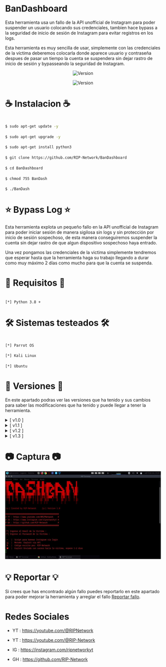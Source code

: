 # BanDashboard 

Esta herramienta usa un fallo de la API unofficial de Instagram para poder suspender un usuario colocando sus credenciales, tambien hace bypass a la seguridad de inicio de sesión de Instagram para evitar registros en los logs.

Esta herramienta es muy sencilla de usar, simplemente con las credenciales de la víctima deberemos colocarla donde aparece usuario y contraseña despues de pasar un tiempo la cuenta se suspendera sin dejar rastro de inicio de sesión y bypasseando la seguridad de Instagram.

<p align="center"><img width="120px" alt="Version" src="https://img.shields.io/badge/BanDashboard-purple"/></p>

<p align="center"><img width="120px" alt="Version" src="https://img.shields.io/badge/version-1.3-purple.svg?style=for-the-badge"/></p>

# ☕ Instalacion ☕
```bash

$ sudo apt-get update -y

$ sudo apt-get upgrade -y

$ sudo apt-get install python3 

$ git clone https://github.com/RIP-Network/BanDashboard

$ cd BanDashboard

$ chmod 755 BanDash

$ ./BanDash
```

# ⭐ Bypass Log ⭐

Esta herramienta explota un pequeño fallo en la API unofficial de Instagram para poder iniciar sesión de manera sigilosa sin logs y sin protección por inicio de sesión sospechoso, de esta manera conseguiremos suspender la cuenta sin dejar rastro de que algun dispositivo sospechoso haya entrado.

Una vez pongamos las credenciales de la victima simplemente tendremos que esperar hasta que la herramienta haga su trabajo llegando a durar como muy máximo 2 días como mucho para que la cuenta se suspenda.

# 🔎 Requisitos 🔎
```bash

[*] Python 3.8 +

```
# 🛠 Sistemas testeados 🛠
```bash

[*] Parrot OS

[*] Kali Linux 

[*] Ubuntu

```
# 🔱 Versiones 🔱

En este apartado podras ver las versiones que ha tenido y sus cambios para saber las modificaciones que ha tenido y puede llegar a tener la herramienta.

<details>
  <summary>[ v1.0 ]</summary>
  <p align="justify">[#] Version Oficial.</p>
</details>
<details>
  <summary>[ v1.1 ]</summary>
  <p align="justify">[#] Se ha pasado de codigo javascript a python. </p>
</details>
<details>
  <summary>[ v1.2 ]</summary>
  <p align="justify">[#] Se ha arreglado el banner y se han cambiado los colores.</p>
</details>
<details>
  <summary>[ v1.3 ]</summary>
  <p align="justify">[#] Se ha arreglado la API nuevamente para que vuelva a funcionar con todas sus opciones disponibles.</p>
</details>

# 📷 Captura 📷

![Screenshot](/images/foto.png)

# 💡 Reportar 💡

Si crees que has encontrado algún fallo puedes reportarlo en este apartado para poder mejorar la herramienta y arreglar el fallo [Reportar fallo](https://github.com/RIP-Network/BanDashboard/issues/new).

# Redes Sociales

* YT : https://youtube.com/@RIPNetwork
  
* YT : https://youtube.com/@RIP-Network
  
* IG : https://instagram.com/ripnetworkyt
  
* GH : https://github.com/RIP-Network
